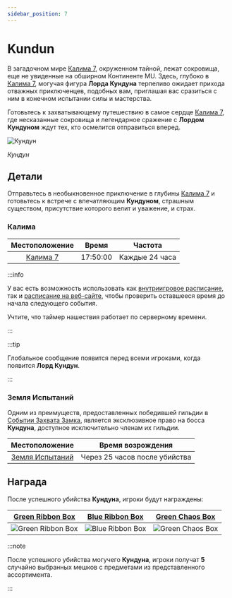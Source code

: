 ```yaml
---
sidebar_position: 7
---
```


# Kundun

В загадочном мире [Калима 7](/maps/kalima), окруженном тайной, лежат сокровища, еще не увиденные на обширном Континенте MU. Здесь, глубоко в [Калима 7](/maps/kalima), могучая фигура **Лорда Кундуна** терпеливо ожидает прихода отважных приключенцев, подобных вам, приглашая вас сразиться с ним в конечном испытании силы и мастерства.

Готовьтесь к захватывающему путешествию в самое сердце [Калима 7](/maps/kalima), где несказанные сокровища и легендарное сражение с **Лордом Кундуном** ждут тех, кто осмелится отправиться вперед.

![Кундун](/img/monsters/special/bosses/kundun.jpg)

_Кундун_

## Детали

Отправьтесь в необыкновенное приключение в глубины [Калима 7](/maps/kalima) и готовьтесь к встрече с впечатляющим **Кундуном**, страшным существом, присутствие которого велит и уважение, и страх.

### Калима

|      Местоположение      |  Время   |    Частота     |
| :----------------------: | :------: | :------------: |
| [Калима 7](/maps/kalima) | 17:50:00 | Каждые 24 часа |

:::info

У вас есть возможность использовать как [внутриигровое расписание](/client-features/schedule), так и [расписание на веб-сайте](https://lotusmu.org/schedule), чтобы проверить оставшееся время до начала следующего события.

Учтите, что таймер нашествия работает по серверному времени.

:::

:::tip

Глобальное сообщение появится перед всеми игроками, когда появится **Лорд Кундун**.

:::

### Земля Испытаний

Одним из преимуществ, предоставленных победившей гильдии в [Событии Захвата Замка](/events/castle-siege), является эксклюзивное право на босса **Кундуна**, доступное исключительно членам их гильдии.

|             Местоположение              |       Время возрождения       |
| :-------------------------------------: | :---------------------------: |
| [Земля Испытаний](/maps/land-of-trials) | Через 25 часов после убийства |

## Награда

После успешного убийства **Кундуна**, игроки будут награждены:

|     [Green Ribbon Box](/items/item-bags/exc/green-ribbon-box)     |     [Blue Ribbon Box](/items/item-bags/exc/blue-ribbon-box)     |   [Green Chaos Box](/items/item-bags/exc/green-chaos-box)    |
| :---------------------------------------------------------------: | :-------------------------------------------------------------: | :----------------------------------------------------------: |
| ![Green Ribbon Box](/img/items/item-bags/box-of-green-ribbon.png) | ![Blue Ribbon Box](/img/items/item-bags/box-of-blue-ribbon.png) | ![Green Chaos Box](/img/items/item-bags/green-chaos-box.png) |

:::note

После успешного убийства могучего **Кундуна**, игроки получат **5** случайно выбранных мешков с предметами из представленного ассортимента.

:::
